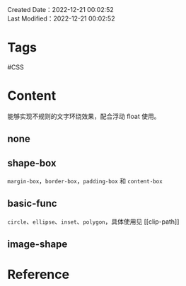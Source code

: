 Created Date：2022-12-21 00:02:52  
Last Modified：2022-12-21 00:02:52

# Tags

#CSS

# Content

能够实现不规则的文字环绕效果，配合浮动 float 使用。

## none

## shape-box

`margin-box`，`border-box`，`padding-box` 和 `content-box`

## basic-func

`circle`、`ellipse`、`inset`、`polygon`，具体使用见 [[clip-path]]

## image-shape

# Reference
